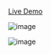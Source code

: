 [Live Demo](https://aiotrainpredict.onrender.com/)

![image](https://github.com/user-attachments/assets/2c9686d9-f5c7-48b0-8e3e-056742385e90)

![image](https://github.com/user-attachments/assets/b136cc3e-41c3-4efd-9ae3-ddc64f3e5f05)

